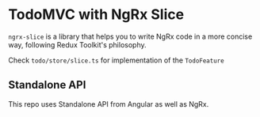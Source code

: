 # TodoMVC with NgRx Slice

`ngrx-slice` is a library that helps you to write NgRx code in a more concise way, following Redux Toolkit's philosophy.

Check `todo/store/slice.ts` for implementation of the `TodoFeature`

## Standalone API

This repo uses Standalone API from Angular as well as NgRx.
